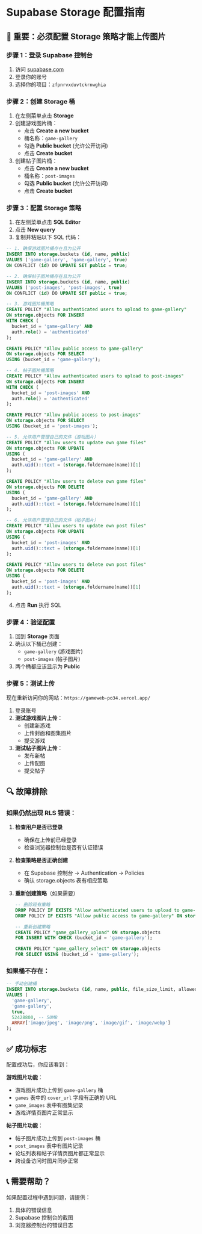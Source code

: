 # Supabase Storage 配置指南

## 🚨 重要：必须配置 Storage 策略才能上传图片

### 步骤 1：登录 Supabase 控制台

1. 访问 [supabase.com](https://supabase.com)
2. 登录你的账号
3. 选择你的项目：`zfpnrvxduvtckrnwghia`

### 步骤 2：创建 Storage 桶

1. 在左侧菜单点击 **Storage**
2. 创建游戏图片桶：
   - 点击 **Create a new bucket**
   - 桶名称：`game-gallery`
   - 勾选 **Public bucket** (允许公开访问)
   - 点击 **Create bucket**
3. 创建帖子图片桶：
   - 点击 **Create a new bucket**
   - 桶名称：`post-images`
   - 勾选 **Public bucket** (允许公开访问)
   - 点击 **Create bucket**

### 步骤 3：配置 Storage 策略

1. 在左侧菜单点击 **SQL Editor**
2. 点击 **New query**
3. 复制并粘贴以下 SQL 代码：

```sql
-- 1. 确保游戏图片桶存在且为公开
INSERT INTO storage.buckets (id, name, public)
VALUES ('game-gallery', 'game-gallery', true)
ON CONFLICT (id) DO UPDATE SET public = true;

-- 2. 确保帖子图片桶存在且为公开
INSERT INTO storage.buckets (id, name, public)
VALUES ('post-images', 'post-images', true)
ON CONFLICT (id) DO UPDATE SET public = true;

-- 3. 游戏图片桶策略
CREATE POLICY "Allow authenticated users to upload to game-gallery" 
ON storage.objects FOR INSERT 
WITH CHECK (
  bucket_id = 'game-gallery' AND 
  auth.role() = 'authenticated'
);

CREATE POLICY "Allow public access to game-gallery" 
ON storage.objects FOR SELECT 
USING (bucket_id = 'game-gallery');

-- 4. 帖子图片桶策略
CREATE POLICY "Allow authenticated users to upload to post-images" 
ON storage.objects FOR INSERT 
WITH CHECK (
  bucket_id = 'post-images' AND 
  auth.role() = 'authenticated'
);

CREATE POLICY "Allow public access to post-images" 
ON storage.objects FOR SELECT 
USING (bucket_id = 'post-images');

-- 5. 允许用户管理自己的文件（游戏图片）
CREATE POLICY "Allow users to update own game files" 
ON storage.objects FOR UPDATE 
USING (
  bucket_id = 'game-gallery' AND 
  auth.uid()::text = (storage.foldername(name))[1]
);

CREATE POLICY "Allow users to delete own game files" 
ON storage.objects FOR DELETE 
USING (
  bucket_id = 'game-gallery' AND 
  auth.uid()::text = (storage.foldername(name))[1]
);

-- 6. 允许用户管理自己的文件（帖子图片）
CREATE POLICY "Allow users to update own post files" 
ON storage.objects FOR UPDATE 
USING (
  bucket_id = 'post-images' AND 
  auth.uid()::text = (storage.foldername(name))[1]
);

CREATE POLICY "Allow users to delete own post files" 
ON storage.objects FOR DELETE 
USING (
  bucket_id = 'post-images' AND 
  auth.uid()::text = (storage.foldername(name))[1]
);
```

4. 点击 **Run** 执行 SQL

### 步骤 4：验证配置

1. 回到 **Storage** 页面
2. 确认以下桶已创建：
   - `game-gallery` (游戏图片)
   - `post-images` (帖子图片)
3. 两个桶都应该显示为 **Public**

### 步骤 5：测试上传

现在重新访问你的网站：`https://gameweb-po34.vercel.app/`

1. 登录账号
2. **测试游戏图片上传**：
   - 创建新游戏
   - 上传封面和图集图片
   - 提交游戏
3. **测试帖子图片上传**：
   - 发布新帖
   - 上传配图
   - 提交帖子

## 🔍 故障排除

### 如果仍然出现 RLS 错误：

1. **检查用户是否已登录**
   - 确保在上传前已经登录
   - 检查浏览器控制台是否有认证错误

2. **检查策略是否正确创建**
   - 在 Supabase 控制台 → Authentication → Policies
   - 确认 storage.objects 表有相应策略

3. **重新创建策略**（如果需要）
   ```sql
   -- 删除现有策略
   DROP POLICY IF EXISTS "Allow authenticated users to upload to game-gallery" ON storage.objects;
   DROP POLICY IF EXISTS "Allow public access to game-gallery" ON storage.objects;
   
   -- 重新创建策略
   CREATE POLICY "game_gallery_upload" ON storage.objects
   FOR INSERT WITH CHECK (bucket_id = 'game-gallery');
   
   CREATE POLICY "game_gallery_select" ON storage.objects
   FOR SELECT USING (bucket_id = 'game-gallery');
   ```

### 如果桶不存在：

```sql
-- 手动创建桶
INSERT INTO storage.buckets (id, name, public, file_size_limit, allowed_mime_types)
VALUES (
  'game-gallery', 
  'game-gallery', 
  true, 
  52428800, -- 50MB
  ARRAY['image/jpeg', 'image/png', 'image/gif', 'image/webp']
);
```

## ✅ 成功标志

配置成功后，你应该看到：

**游戏图片功能**：
- 游戏图片成功上传到 `game-gallery` 桶
- `games` 表中的 `cover_url` 字段有正确的 URL
- `game_images` 表中有图集记录
- 游戏详情页图片正常显示

**帖子图片功能**：
- 帖子图片成功上传到 `post-images` 桶
- `post_images` 表中有图片记录
- 论坛列表和帖子详情页图片都正常显示
- 跨设备访问时图片同步正常

## 📞 需要帮助？

如果配置过程中遇到问题，请提供：
1. 具体的错误信息
2. Supabase 控制台的截图
3. 浏览器控制台的错误日志